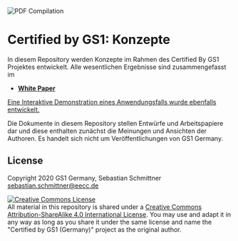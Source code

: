 ![PDF Compilation](https://github.com/gs1-germany-innolab/CertifiedByGS1-Konzepte/workflows/PDF%20Compilation/badge.svg)

# Certified by GS1: Konzepte

In diesem Repository werden Konzepte im Rahmen des Certified By GS1 Projektes entwickelt. Alle wesentlichen Ergebnisse sind
zusammengefasst im

- **[White Paper](https://github.com/gs1-germany-innolab/CertifiedByGS1-Konzepte/releases/latest/download/white-paper.pdf)**


[Eine Interaktive Demonstration eines Anwendungsfalls wurde ebenfalls entwickelt.](https://github.com/gs1-germany-innolab/eku-pd-certified-by-gs1-demo)

Die Dokumente in diesem Repository stellen Entwürfe und Arbeitspapiere dar und diese enthalten zunächst die Meinungen und Ansichten der Authoren. Es handelt sich nicht um Veröffentlichungen von GS1 Germany.

## License

Copyright 2020 GS1 Germany, Sebastian Schmittner <sebastian.schmittner@eecc.de>

<a rel="license" href="http://creativecommons.org/licenses/by-sa/4.0/"><img alt="Creative Commons License" style="border-width:0" src="https://i.creativecommons.org/l/by-sa/4.0/88x31.png" /></a><br />All material in this repository is shared under a <a rel="license" href="http://creativecommons.org/licenses/by-sa/4.0/">Creative Commons Attribution-ShareAlike 4.0 International License</a>. You may use and adapt it in any way as long as you share it under the same license and name the "Certified by GS1 (Germany)" project as the original author.
